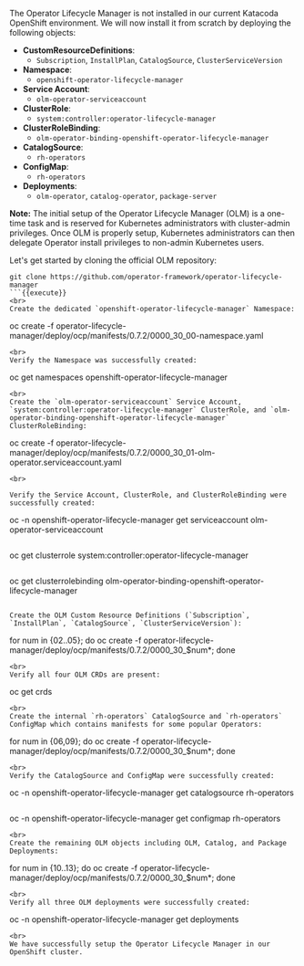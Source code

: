 The Operator Lifecycle Manager is not installed in our current Katacoda OpenShift environment. We will now install it from scratch by deploying the following objects:

* **CustomResourceDefinitions**:
    * `Subscription`, `InstallPlan`, `CatalogSource`, `ClusterServiceVersion`
* **Namespace**:
    * `openshift-operator-lifecycle-manager`
* **Service Account**:
    * `olm-operator-serviceaccount`
* **ClusterRole**:
    * `system:controller:operator-lifecycle-manager`
* **ClusterRoleBinding**:
    * `olm-operator-binding-openshift-operator-lifecycle-manager`
* **CatalogSource**:
    * `rh-operators`
* **ConfigMap**:
    * `rh-operators`
* **Deployments**:
    * `olm-operator`, `catalog-operator`, `package-server`
  
**Note:** The initial setup of the Operator Lifecycle Manager (OLM) is a one-time task and is reserved for Kubernetes administrators with cluster-admin privileges. Once OLM is properly setup, Kubernetes administrators can then delegate Operator install privileges to non-admin Kubernetes users.

Let's get started by cloning the official OLM repository:

```
git clone https://github.com/operator-framework/operator-lifecycle-manager
```{{execute}}
<br>
Create the dedicated `openshift-operator-lifecycle-manager` Namespace:

```
oc create -f operator-lifecycle-manager/deploy/ocp/manifests/0.7.2/0000_30_00-namespace.yaml
```{{execute}}
<br>
Verify the Namespace was successfully created:

```
oc get namespaces openshift-operator-lifecycle-manager
```{{execute}}
<br>
Create the `olm-operator-serviceaccount` Service Account, `system:controller:operator-lifecycle-manager` ClusterRole, and `olm-operator-binding-openshift-operator-lifecycle-manager` ClusterRoleBinding:

```
oc create -f operator-lifecycle-manager/deploy/ocp/manifests/0.7.2/0000_30_01-olm-operator.serviceaccount.yaml
```{{execute}}
<br>

Verify the Service Account, ClusterRole, and ClusterRoleBinding were successfully created:

```
oc -n openshift-operator-lifecycle-manager get serviceaccount olm-operator-serviceaccount
```{{execute}}
```
oc get clusterrole system:controller:operator-lifecycle-manager
```{{execute}}
```
oc get clusterrolebinding olm-operator-binding-openshift-operator-lifecycle-manager
```{{execute}}

Create the OLM Custom Resource Definitions (`Subscription`, `InstallPlan`, `CatalogSource`, `ClusterServiceVersion`):

```
for num in {02..05}; do oc create -f operator-lifecycle-manager/deploy/ocp/manifests/0.7.2/0000_30_$num*; done
```{{execute}}
<br>
Verify all four OLM CRDs are present:

```
oc get crds
```{{execute}}
<br>
Create the internal `rh-operators` CatalogSource and `rh-operators` ConfigMap which contains manifests for some popular Operators:

```
for num in {06,09}; do oc create -f operator-lifecycle-manager/deploy/ocp/manifests/0.7.2/0000_30_$num*; done
```{{execute}}
<br>
Verify the CatalogSource and ConfigMap were successfully created:

```
oc -n openshift-operator-lifecycle-manager get catalogsource rh-operators
```{{execute}}
```
oc -n openshift-operator-lifecycle-manager get configmap rh-operators
```{{execute}}
<br>
Create the remaining OLM objects including OLM, Catalog, and Package Deployments:

```
for num in {10..13}; do oc create -f operator-lifecycle-manager/deploy/ocp/manifests/0.7.2/0000_30_$num*; done
```{{execute}}
<br>
Verify all three OLM deployments were successfully created:

```
oc -n openshift-operator-lifecycle-manager get deployments
```{{execute}}
<br>
We have successfully setup the Operator Lifecycle Manager in our OpenShift cluster.
